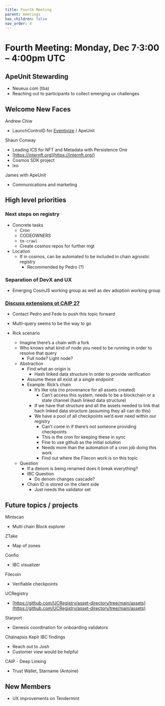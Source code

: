 ```yaml
---
title: Fourth Meeting
parent: meetings
has_children: false
nav_order: 4
---
```


# **Fourth Meeting: Monday, Dec 7⋅3:00 – 4:00pm UTC**

## ApeUnit Stewarding

- Neueux.com (tba)
- Reaching out to participants to collect emerging ux challenges

## Welcome New Faces

Andrew Chiw

- LaunchControlD for [Eventivize](https://eventivize.co/) / ApeUnit

Shaun Conway

- Leading ICS for NFT and Metadata with Persistence One
- [https://internft.org](https://internft.org/)
- Cosmos SDK project
- Ixo

James with ApeUnit

- Communications and marketing

## High level priorities

### Next steps on registry

- Concrete tasks
    - Cron
    - CODEOWNERS
    - `tm-crawl`
    - Create cosmos repos for further mgt
- Location
    - If in cosmos, can be automated to be included in chain agnostic registry
        - Recommended by Pedro (?)

### Separation of DevX and UX

- Emerging CosmJS working group as well as dev adoption working group

### [Discuss extensions ot CAIP 27](https://github.com/ChainAgnostic/CAIPs/issues/27)

- Contact Pedro and Fede to push this topic forward
- Multi-query seems to be the way to go

- Rick scenario
    - Imagine there’s a chain with a fork
    - Who knows what kind of node you need to be running in order to resolve that query
        - Full node? Light node?
    - Abstraction
        - Find what an origin is
            - Hash linked data structure in order to provide verification
        - Assume these all exist at a single endpoint
        - Example: Rick’s chain
            - It’s like iota (no provenance for all assets created)
                - Can’t access this system, needs to be a blockchain or a state channel (hash linked data structure)
            - If we have that structure and all the assets needed to link that hach linked data structure (assuming they all can do this)
            - We have a pool of all checkpoints we’d ever need within our registry
                - Can’t come in if there’s not someone providing checkpoints
                - This is the cron for keeping these in sync
                - Fine to use github as the initial solution
                - Needs more than the automation of a cron job doing this work
                - Find out where the Filecon work is on this topic
    - Question
        - If a denom is being renamed does it break everything?
        - IBC Question
            - Do denom changes cascade?
        - Chain ID is stored on the client side
            - Just needs the validator set

## Future topics / projects

Mintscan

- Multi chain Block explorer

ZTake

- Map of zones

Confio

- IBC visualizer

Filecoin

- Verifiable checkpoints

UCRegistry

- [https://github.com/UCRegistry/asset-directory/tree/main/assets](https://github.com/UCRegistry/asset-directory/tree/main/assets)

Starport

- Genesis coordination for onboarding validators

Chainapsis Keplr IBC findings

- Reach out to Josh
- Customer view would be helpful

CAIP - Deep Linking

- Trust Wallet, Starname (Antoine)

## New Members

- UX improvements on Tendermint